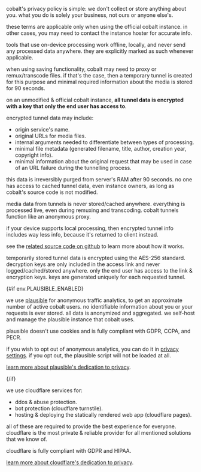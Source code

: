 <script lang="ts">
    import env from "$lib/env";
    import { t } from "$lib/i18n/translations";

    import SectionHeading from "$components/misc/SectionHeading.svelte";
</script>

<section id="general">
<SectionHeading
    title={$t("about.heading.general")}
    sectionId="general"
/>

cobalt's privacy policy is simple: we don't collect or store anything about you.
what you do is solely your business, not ours or anyone else's.

these terms are applicable only when using the official cobalt instance.
in other cases, you may need to contact the instance hoster for accurate info.
</section>

<section id="local">
<SectionHeading
    title={$t("about.heading.local")}
    sectionId="local"
/>

tools that use on-device processing work offline, locally,
and never send any processed data anywhere.
they are explicitly marked as such whenever applicable.
</section>

<section id="saving">
<SectionHeading
    title={$t("about.heading.saving")}
    sectionId="saving"
/>

when using saving functionality, cobalt may need to proxy or remux/transcode files.
if that's the case, then a temporary tunnel is created for this purpose
and minimal required information about the media is stored for 90 seconds.

on an unmodified & official cobalt instance,
**all tunnel data is encrypted with a key that only the end user has access to**.

encrypted tunnel data may include:
- origin service's name.
- original URLs for media files.
- internal arguments needed to differentiate between types of processing.
- minimal file metadata (generated filename, title, author, creation year, copyright info).
- minimal information about the original request that may be used in case of an URL failure during the tunnelling process.

this data is irreversibly purged from server's RAM after 90 seconds.
no one has access to cached tunnel data, even instance owners,
as long as cobalt's source code is not modified.

media data from tunnels is never stored/cached anywhere.
everything is processed live, even during remuxing and transcoding.
cobalt tunnels function like an anonymous proxy.

if your device supports local processing,
then encrypted tunnel info includes way less info, because it's returned to client instead.

see the [related source code on github](https://github.com/imputnet/cobalt/tree/main/api/src/stream)
to learn more about how it works.
</section>

<section id="encryption">
<SectionHeading
    title={$t("about.heading.encryption")}
    sectionId="encryption"
/>

temporarily stored tunnel data is encrypted using the AES-256 standard.
decryption keys are only included in the access link and never logged/cached/stored anywhere.
only the end user has access to the link & encryption keys.
keys are generated uniquely for each requested tunnel.
</section>

{#if env.PLAUSIBLE_ENABLED}
<section id="plausible">
<SectionHeading
    title={$t("about.heading.plausible")}
    sectionId="plausible"
/>

we use [plausible](https://plausible.io/) for anonymous traffic analytics,
to get an approximate number of active cobalt users.
no identifiable information about you or your requests is ever stored.
all data is anonymized and aggregated.
we self-host and manage the plausible instance that cobalt uses.

plausible doesn't use cookies and is fully compliant with GDPR, CCPA, and PECR.

if you wish to opt out of anonymous analytics, you can do it in [privacy settings](/settings/privacy#analytics).
if you opt out, the plausible script will not be loaded at all.

[learn more about plausible's dedication to privacy](https://plausible.io/privacy-focused-web-analytics).
</section>
{/if}

<section id="cloudflare">
<SectionHeading
    title={$t("about.heading.cloudflare")}
    sectionId="cloudflare"
/>

we use cloudflare services for:
- ddos & abuse protection.
- bot protection (cloudflare turnstile).
- hosting & deploying the statically rendered web app (cloudflare pages).

all of these are required to provide the best experience for everyone.
cloudflare is the most private & reliable provider for all mentioned solutions that we know of.

cloudflare is fully compliant with GDPR and HIPAA.

[learn more about cloudflare's dedication to privacy](https://www.cloudflare.com/trust-hub/privacy-and-data-protection/).
</section>
